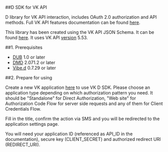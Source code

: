 ##D SDK for VK API

D library for VK API interaction, includes OAuth 2.0 authorization and API methods. Full VK API features documentation can be found [here](http://vk.com/dev).

This library has been created using the VK API JSON Schema. It can be found [here](https://github.com/VKCOM/vk-api-schema). It uses VK API [version](https://vk.com/dev/versions) 5.53.

##1. Prerequisites

* [DUB](https://code.dlang.org/getting_started) 1.0 or later
* [DMD](https://dlang.org/) 2.071.2 or later
* [Vibe.d](http://vibed.org/) 0.7.29 or later

##2. Prepare for using

Create a new VK application [here](https://vk.com/editapp?act=create) to use VK D SDK. Please choose an application type depending on which authorization pattern you need. It should be "Standalone" for Direct Authorization, "Web site" for Authorization Code Flow for  server side  requests and any of them for Client Credentials Flow. 

Fill in the title, confirm the action via SMS and you will be redirected to the application settings page. 

You will need your application ID (referenced as API_ID in the documentation), secure key (CLIENT_SECRET) and authorized redirect URI (REDIRECT_URI).
